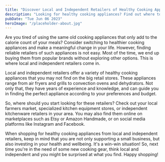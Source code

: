 ```yaml
---
title: "Discover Local and Independent Retailers of Healthy Cooking Appliances Near You"
description: "Looking for healthy cooking appliances? Find out where to shop local and independent retailers near you with our guide."
pubDate: "Tue Jun 06 2023"
heroImage: "/placeholder-about.jpg"
---
```


Are you tired of using the same old cooking appliances that only add to the calorie count of your meals? Consider switching to healthier cooking appliances and make a meaningful change in your life. However, finding reliable retailers of such appliances is not easy. Most of the time, we end up buying them from popular brands without exploring other options. This is where local and independent retailers come in.

Local and independent retailers offer a variety of healthy cooking appliances that you may not find on the big retail stores. These appliances range from air fryers and grills to convection ovens and dehydrators. Not only that, they have years of experience and knowledge, and can guide you in finding the perfect appliance according to your preferences and budget.

So, where should you start looking for these retailers? Check out your local farmers market, specialized kitchen equipment stores, or independent kitchenware retailers in your area. You may also find them online on marketplaces such as Etsy or Amazon Handmade, or on social media platforms like Instagram and Facebook.

When shopping for healthy cooking appliances from local and independent retailers, keep in mind that you are not only supporting a small business, but also investing in your health and wellbeing. It&#39;s a win-win situation! So, next time you&#39;re in the need of some new cooking gear, think local and independent and you might be surprised at what you find. Happy shopping!